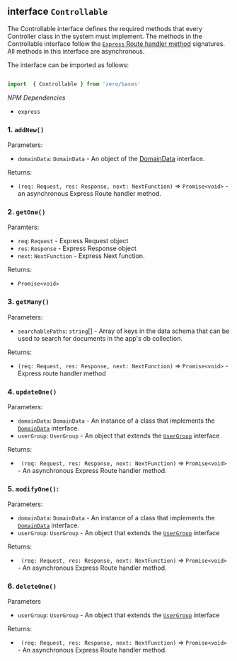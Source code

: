 ## interface `Controllable`
The Controllable interface defines the required methods that every Controller class in the system must implement. The methods in the Controllable interface follow the [`Express` Route handler method](https://expressjs.com/en/guide/routing.html) signatures. All methods in this interface are asynchronous. 

The interface can be imported as follows:

```typescript

import  { Controllable } from 'zero/bases'

```

*NPM Dependencies*
* `express`

### 1. `addNew()`
Parameters:
* `domainData`: `DomainData` - An object of the [DomainData](../interfaces/domain-data.ts) interface.

Returns:
* `(req: Request, res: Response, next: NextFunction)` => `Promise<void>` - an asynchronous Express Route handler method.

### 2. `getOne()`

Paramters:

* `req`: `Request` - Express Request object
* `res`: `Response` - Express Response object 
* `next`: `NextFunction` - Express Next function.

Returns:

* `Promise<void>`

### 3. `getMany()`

Parameters:
* `searchablePaths`: `string`[] -  Array of keys in the data schema that can be used to search for documents in the app's db collection.

Returns:
* `(req: Request, res: Response, next: NextFunction)` => `Promise<void>` -  Express route handler method

### 4. `updateOne()`

Parameters:
* `domainData`: `DomainData` -  An instance of a class that implements the [`DomainData`](../interfaces/domain-data.md) interface.
* `userGroup`: `UserGroup` - An object that extends the [`UserGroup`](../interfaces/user-group.md) interface

Returns:
* ` (req: Request, res: Response, next: NextFunction)` => `Promise<void>` -  An asynchronous Express Route handler method.


### 5. `modifyOne()`:

Parameters:

* `domainData`: `DomainData` -  An instance of a class that implements the [`DomainData`](../interfaces/domain-data.md) interface.
* `userGroup`: `UserGroup` - An object that extends the [`UserGroup`](../interfaces/user-group.md) interface

Returns:
* ` (req: Request, res: Response, next: NextFunction)` => `Promise<void>` -  An asynchronous Express Route handler method.

### 6. `deleteOne()`

Parameters
* `userGroup`: `UserGroup` - An object that extends the [`UserGroup`](../interfaces/user-group.md) interface

Returns:
* ` (req: Request, res: Response, next: NextFunction)` => `Promise<void>` -  An asynchronous Express Route handler method.